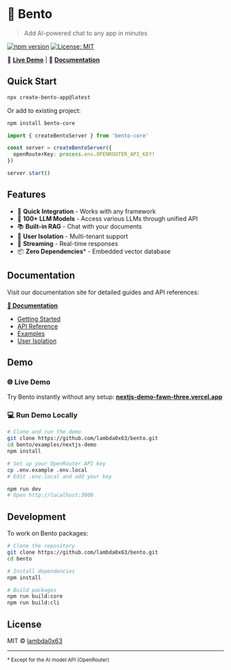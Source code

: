 # 🍱 Bento

> Add AI-powered chat to any app in minutes

[![npm version](https://img.shields.io/npm/v/bento-core.svg)](https://www.npmjs.com/package/bento-core)
[![License: MIT](https://img.shields.io/badge/License-MIT-yellow.svg)](https://opensource.org/licenses/MIT)

🚀 **[Live Demo](https://nextjs-demo-fawn-three.vercel.app)** | 📖 **[Documentation](https://docs-coral-rho.vercel.app)**

## Quick Start

```bash
npx create-bento-app@latest
```

Or add to existing project:

```bash
npm install bento-core
```

```typescript
import { createBentoServer } from 'bento-core'

const server = createBentoServer({
  openRouterKey: process.env.OPENROUTER_API_KEY!
})

server.start()
```

## Features

- 🚀 **Quick Integration** - Works with any framework
- 💬 **100+ LLM Models** - Access various LLMs through unified API
- 📚 **Built-in RAG** - Chat with your documents
- 🔐 **User Isolation** - Multi-tenant support
- 🌊 **Streaming** - Real-time responses
- 📦 **Zero Dependencies*** - Embedded vector database

## Documentation

Visit our documentation site for detailed guides and API references:

**[📖 Documentation](https://docs-coral-rho.vercel.app)**

- [Getting Started](https://docs-coral-rho.vercel.app/getting-started)
- [API Reference](https://docs-coral-rho.vercel.app/api-reference)
- [Examples](https://docs-coral-rho.vercel.app/examples/react)
- [User Isolation](https://docs-coral-rho.vercel.app/user-isolation)

## Demo

### 🌐 Live Demo
Try Bento instantly without any setup: **[nextjs-demo-fawn-three.vercel.app](https://nextjs-demo-fawn-three.vercel.app)**

### 💻 Run Demo Locally

```bash
# Clone and run the demo
git clone https://github.com/lambda0x63/bento.git
cd bento/examples/nextjs-demo
npm install

# Set up your OpenRouter API key
cp .env.example .env.local
# Edit .env.local and add your key

npm run dev
# Open http://localhost:3000
```

## Development

To work on Bento packages:

```bash
# Clone the repository
git clone https://github.com/lambda0x63/bento.git
cd bento

# Install dependencies
npm install

# Build packages
npm run build:core
npm run build:cli
```

## License

MIT © [lambda0x63](https://github.com/lambda0x63)

---

<sub>* Except for the AI model API (OpenRouter)</sub>
